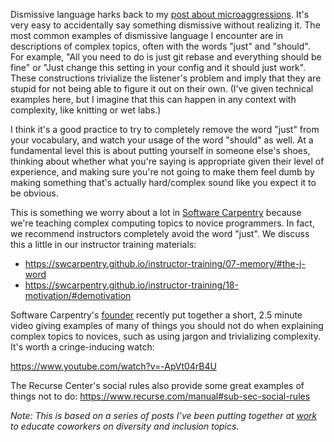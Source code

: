 Dismissive language harks back to my [post about microaggressions][agro]. It's
very easy to accidentally say something dismissive without realizing it. The
most common examples of dismissive language I encounter are in descriptions of
complex topics, often with the words "just" and "should". For example, "All you
need to do is just git rebase and everything should be fine" or "Just change
this setting in your config and it should just work". These constructions
trivialize the listener's problem and imply that they are stupid for not being
able to figure it out on their own. (I've given technical examples here, but I
imagine that this can happen in any context with complexity, like knitting or
wet labs.)

I think it's a good practice to try to completely remove the word "just" from
your vocabulary, and watch your usage of the word "should" as well. At a
fundamental level this is about putting yourself in someone else's shoes,
thinking about whether what you're saying is appropriate given their level of
experience, and making sure you're not going to make them feel dumb by making
something that's actually hard/complex sound like you expect it to be obvious.

This is something we worry about a lot in [Software Carpentry][swc] because
we're teaching complex computing topics to novice programmers. In fact, we
recommend instructors completely avoid the word "just". We discuss this a
little in our instructor training materials:

- https://swcarpentry.github.io/instructor-training/07-memory/#the-j-word
- https://swcarpentry.github.io/instructor-training/18-motivation/#demotivation

Software Carpentry's [founder][gvwilson] recently put together a short, 2.5
minute video giving examples of many of things you should not do when
explaining complex topics to novices, such as using jargon and trivializing
complexity. It's worth a cringe-inducing watch:

https://www.youtube.com/watch?v=-ApVt04rB4U

The Recurse Center's social rules also provide some great examples of things
not to do: https://www.recurse.com/manual#sub-sec-social-rules

*Note: This is based on a series of posts I’ve been putting together at
[work][] to educate coworkers on diversity and inclusion topics.*

[agro]: https://penandpants.com/2016/03/23/microaggressions/
[swc]: https://software-carpentry.org/
[gvwilson]: https://twitter.com/gvwilson
[work]: https://www.cloverhealth.com/en/

